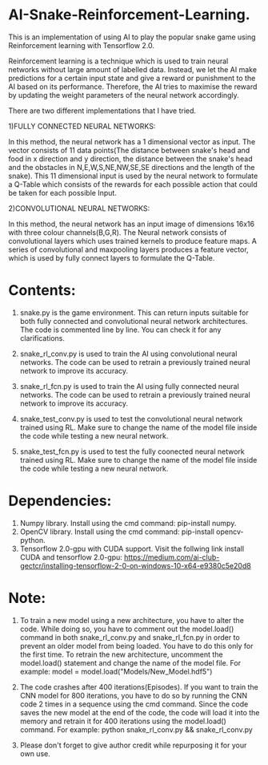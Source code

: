 # AI-Snake-Reinforcement-Learning.

This is an implementation of using AI to play the popular snake game using Reinforcement learning with Tensorflow 2.0.

Reinforcement learning is a technique which is used to train neural networks without large amount of labelled data. Instead, we let the AI make predictions for a certain input state and give a reward or punishment to the AI based on its performance. Therefore, the AI tries to maximise the reward by updating the weight parameters of the neural network accordingly.

There are two different implementations that I have tried.

1)FULLY CONNECTED NEURAL NETWORKS:

In this method, the neural network has a 1 dimensional vector as input. The vector consists of 11 data points(The distance between snake's head and food in x direction and y direction, the distance between the snake's head and the obstacles in N,E,W,S,NE,NW,SE,SE directions and the length of the snake). This 11 dimensional input is used by the neural network to formulate a Q-Table which consists of the rewards for each possible action that could be taken for each possible Input.

2)CONVOLUTIONAL NEURAL NETWORKS:

In this method, the neural network has an input image of dimensions 16x16 with three colour channels(B,G,R). The Neural network consists of convolutional layers which uses trained kernels to produce feature maps. A series of convolutional and maxpooling layers produces a feature vector, which is used by fully connect layers to formulate the Q-Table.

# Contents:

1) snake.py is the game environment. This can return inputs suitable for both fully connected and convolutional neural network architectures. The code is commented line by line. You can check it for any clarifications.

2) snake_rl_conv.py is used to train the AI using convolutional neural networks. The code can be used to retrain a previously trained neural network to improve its accuracy.

3) snake_rl_fcn.py is used to train the AI using fully connected neural networks. The code can be used to retrain a previously trained neural network to improve its accuracy.

4) snake_test_conv.py is used to test the convolutional neural network trained using RL. Make sure to change the name of the model file inside the code while testing a new neural network.

5) snake_test_fcn.py is used to test the fully coonected neural network trained using RL. Make sure to change the name of the model file inside the code while testing a new neural network.

# Dependencies:

1) Numpy library. Install using the cmd command: pip-install numpy.
2) OpenCV library. Install using the cmd command: pip-install opencv-python.
3) Tensorflow 2.0-gpu with CUDA support. Visit the follwing link install CUDA and tensorflow 2.0-gpu: https://medium.com/ai-club-gectcr/installing-tensorflow-2-0-on-windows-10-x64-e9380c5e20d8

# Note:

1) To train a new model using a new architecture, you have to alter the code. While doing so, you have to comment out the model.load() command in both snake_rl_conv.py and snake_rl_fcn.py in order to prevent an older model from being loaded. You have to do this only for the first time. To retrain the new architecture, uncomment the model.load() statement and change the name of the model file.
For example:
model = model.load("Models/New_Model.hdf5")

2) The code crashes after 400 iterations(Episodes). If you want to train the CNN model for 800 iterations, you have to do so by running the CNN code 2 times in a sequence using the cmd command. Since the code saves the new model at the end of the code, the code will load it into the memory and retrain it for 400 iterations using the model.load() command.
For example:
python snake_rl_conv.py && snake_rl_conv.py

3) Please don't forget to give author credit while repurposing it for your own use.
